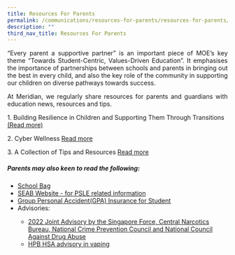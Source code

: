 ```yaml
---
title: Resources For Parents
permalink: /communications/resources-for-parents/resources-for-parents/
description: ""
third_nav_title: Resources For Parents
---
```

<p align = "justify">“Every parent a supportive partner” is an important piece of MOE’s key theme “Towards Student-Centric, Values-Driven Education”. It emphasises the importance of partnerships between schools and parents in bringing out the best in every child, and also the key role of the community in supporting our children on diverse pathways towards success.</p>

<p align = "justify">At Meridian, we regularly share resources for parents and guardians with education news, resources and tips.</p>


<p>1. Building Resilience in Children and Supporting Them Through Transitions <a href = "https://www.meridianpri.moe.edu.sg/communications/resources-for-parents/children-support/"> (Read more)</a><p>

<p>2. Cyber Wellness <a href = "https://www.meridianpri.moe.edu.sg/communications/resources-for-parents/cyber-wellness/">Read more</a></p>


<p>3. A Collection of Tips and Resources <a href = "https://www.meridianpri.moe.edu.sg/communications/resources-for-parents/a-collection-of-tips-and-resources/">Read more</a></hp>


<h5>Parents may also keen to read the following:</h5>
<ul>
	<li><a href = "https://www.schoolbag.edu.sg/" target="_blank">School Bag</a></li>
	<li><a href = "https://www.seab.gov.sg/home/#" target = "_blank">SEAB Website - for PSLE related information</a></li>
	<li><a href = "/files/Useful%20Link/Product%20Fact%20Sheet%20Year%202023.pdf" target= "_blank">Group Personal Accident(GPA) Insurance for Student</a></li>
	<li>Advisories:</li>
		<ul class="square">  
		<li><a href = "/files/Communications/Resources%20for%20Parents/Joint%20Advisory%20Year%20End%202022.pdf" target = "_blank">2022 Joint Advisory by the Singapore Force, Central Narcotics Bureau, National Crime Prevention Council and National Council Against Drug Abuse</a></li>  
		<li><a href = "/files/Communications/Resources%20for%20Parents/HPB%20HSA%20advisory%20on%20vaping.pdf" target = "_blank">HPB HSA advisory in vaping</a></li>  
 </ul>
</ul>